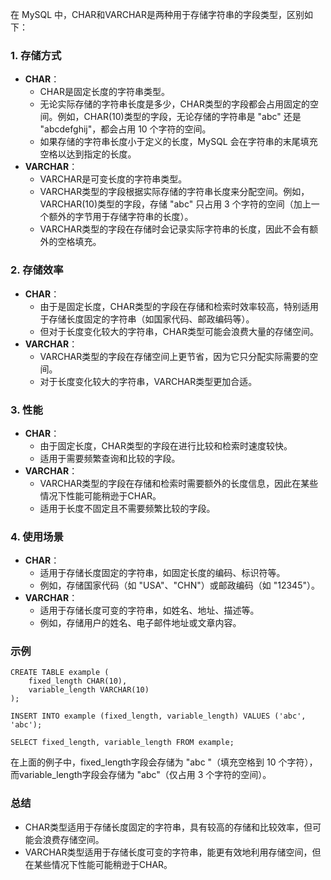 在 MySQL 中，CHAR和VARCHAR是两种用于存储字符串的字段类型，区别如下：
### 1. 存储方式

- **CHAR**：
   - CHAR是固定长度的字符串类型。
   - 无论实际存储的字符串长度是多少，CHAR类型的字段都会占用固定的空间。例如，CHAR(10)类型的字段，无论存储的字符串是 "abc" 还是 "abcdefghij"，都会占用 10 个字符的空间。
   - 如果存储的字符串长度小于定义的长度，MySQL 会在字符串的末尾填充空格以达到指定的长度。
- **VARCHAR**：
   - VARCHAR是可变长度的字符串类型。
   - VARCHAR类型的字段根据实际存储的字符串长度来分配空间。例如，VARCHAR(10)类型的字段，存储 "abc" 只占用 3 个字符的空间（加上一个额外的字节用于存储字符串的长度）。
   - VARCHAR类型的字段在存储时会记录实际字符串的长度，因此不会有额外的空格填充。
### 2. 存储效率

- **CHAR**：
   - 由于是固定长度，CHAR类型的字段在存储和检索时效率较高，特别适用于存储长度固定的字符串（如国家代码、邮政编码等）。
   - 但对于长度变化较大的字符串，CHAR类型可能会浪费大量的存储空间。
- **VARCHAR**：
   - VARCHAR类型的字段在存储空间上更节省，因为它只分配实际需要的空间。
   - 对于长度变化较大的字符串，VARCHAR类型更加合适。
### 3. 性能

- **CHAR**：
   - 由于固定长度，CHAR类型的字段在进行比较和检索时速度较快。
   - 适用于需要频繁查询和比较的字段。
- **VARCHAR**：
   - VARCHAR类型的字段在存储和检索时需要额外的长度信息，因此在某些情况下性能可能稍逊于CHAR。
   - 适用于长度不固定且不需要频繁比较的字段。
### 4. 使用场景

- **CHAR**：
   - 适用于存储长度固定的字符串，如固定长度的编码、标识符等。
   - 例如，存储国家代码（如 "USA"、"CHN"）或邮政编码（如 "12345"）。
- **VARCHAR**：
   - 适用于存储长度可变的字符串，如姓名、地址、描述等。
   - 例如，存储用户的姓名、电子邮件地址或文章内容。
### 示例
```
CREATE TABLE example (
    fixed_length CHAR(10),
    variable_length VARCHAR(10)
);

INSERT INTO example (fixed_length, variable_length) VALUES ('abc', 'abc');

SELECT fixed_length, variable_length FROM example;
```
在上面的例子中，fixed_length字段会存储为 "abc "（填充空格到 10 个字符），而variable_length字段会存储为 "abc"（仅占用 3 个字符的空间）。
### 总结

- CHAR类型适用于存储长度固定的字符串，具有较高的存储和比较效率，但可能会浪费存储空间。
- VARCHAR类型适用于存储长度可变的字符串，能更有效地利用存储空间，但在某些情况下性能可能稍逊于CHAR。
